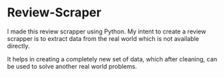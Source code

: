 # Review-Scraper
I made this review scrapper using Python. My intent to create a review scrapper is to extract data from the real world which is not available directly.

It helps in creating a completely new set of data, which after cleaning, can be used to solve another real world problems. 
